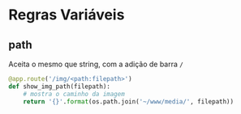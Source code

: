 # Regras Variáveis
## path

Aceita o mesmo que string, com a adição de barra `/`

```python
@app.route('/img/<path:filepath>')
def show_img_path(filepath):
    # mostra o caminho da imagem
    return '{}'.format(os.path.join('~/www/media/', filepath))
```
